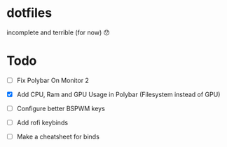 # dotfiles
incomplete and terrible (for now) :hushed:

# Todo
- [ ] Fix Polybar On Monitor 2 
- [x] Add CPU, Ram and GPU Usage in Polybar (Filesystem instead of GPU)
- [ ] Configure better BSPWM keys
- [ ] Add rofi keybinds
- [ ] Make a cheatsheet for binds

